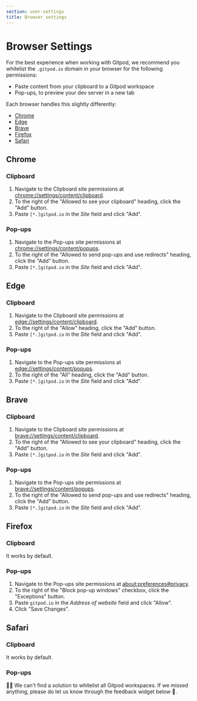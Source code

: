 ```yaml
---
section: user-settings
title: Browser settings
---
```


<script context="module">
  export const prerender = true;
</script>

# Browser Settings

For the best experience when working with Gitpod, we recommend you whitelist the `.gitpod.io` domain in your browser for the following permissions:

- Paste content from your clipboard to a Gitpod workspace
- Pop-ups, to preview your dev server in a new tab

Each browser handles this slightly differently:

- [Chrome](#chrome)
- [Edge](#edge)
- [Brave](#brave)
- [Firefox](#firefox)
- [Safari](#safari)

## Chrome

### Clipboard

1. Navigate to the Clipboard site permissions at [chrome://settings/content/clipboard](chrome://settings/content/clipboard).
1. To the right of the "Allowed to see your clipboard" heading, click the "Add" button.
1. Paste `[*.]gitpod.io` in the _Site_ field and click "Add".

### Pop-ups

1. Navigate to the Pop-ups site permissions at [chrome://settings/content/popups](chrome://settings/content/popups).
1. To the right of the "Allowed to send pop-ups and use redirects" heading, click the "Add" button.
1. Paste `[*.]gitpod.io` in the _Site_ field and click "Add".

## Edge

### Clipboard

1. Navigate to the Clipboard site permissions at [edge://settings/content/clipboard](edge://settings/content/clipboard).
1. To the right of the "Allow" heading, click the "Add" button.
1. Paste `[*.]gitpod.io` in the _Site_ field and click "Add".

### Pop-ups

1. Navigate to the Pop-ups site permissions at [edge://settings/content/popups](edge://settings/content/popups).
1. To the right of the "All" heading, click the "Add" button.
1. Paste `[*.]gitpod.io` in the _Site_ field and click "Add".

## Brave

### Clipboard

1. Navigate to the Clipboard site permissions at [brave://settings/content/clipboard](brave://settings/content/clipboard).
1. To the right of the "Allowed to see your clipboard" heading, click the "Add" button.
1. Paste `[*.]gitpod.io` in the _Site_ field and click "Add".

### Pop-ups

1. Navigate to the Pop-ups site permissions at [brave://settings/content/popups](brave://settings/content/popups).
1. To the right of the "Allowed to send pop-ups and use redirects" heading, click the "Add" button.
1. Paste `[*.]gitpod.io` in the _Site_ field and click "Add".

## Firefox

### Clipboard

It works by default.

### Pop-ups

1. Navigate to the Pop-ups site permissions at [about:preferences#privacy](about:preferences#privacy).
1. To the right of the "Block pop-up windows" checkbox, click the "Exceptions" button.
1. Paste `gitpod.io` in the _Address of website_ field and click "Allow".
1. Click "Save Changes".

## Safari

### Clipboard

It works by default.

### Pop-ups

🤷‍♂️ We can't find a solution to whitelist all Gitpod workspaces. If we missed anything, please do let us know through the feedback widget below 🙏.
